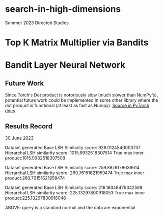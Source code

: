 # search-in-high-dimensions
 Summer 2023 Directed Studies

# Top K Matrix Multiplier via Bandits

# Bandit Layer Neural Network

## Future Work

Since Torch's Dot product is notoriously slow (much slower than NumPy's), potential future work could be implemented in some other library where the dot product is functional (at least as fast as Numpy).  [Source in PyTorch docs](
https://discuss.pytorch.org/t/pytorch-tensor-slow-on-small-matrix-operations-large-overhead/67882/6)


## Results Record

30 June 2023

Dataset generated
Base LSH Similarity score: 926.0124540003737
Hierarchal LSH similarity score: 1015.9932518307514
True max inner product:1015.9932518307508

Dataset generated
Base LSH Similarity score: 259.8876178639614
Hierarchal LSH similarity score: 260.76151621959474
True max inner product:260.76151621959474

Dataset generated
Base LSH Similarity score: 219.16048479342598
Hierarchal LSH similarity score: 225.13297800918053
True max inner product:225.13297800918048

ABOVE: query is a standard normal and the data are exponential



